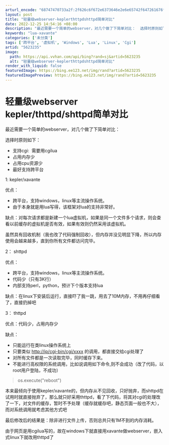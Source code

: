 ```yaml
---
arturl_encode: "68747470733a2f:2f626c6f672e6373646e2e6e65742f647261676f6e6368656e:672f61727469636c652f64657461696c732f35363233323335"
layout: post
title: "轻量级webserver-keplerthttpdshttpd简单对比"
date: 2022-12-25 14:54:16 +08:00
description: "最近需要一个简单的webserver，对几个做了下简单对比：  选择时原则如下：     支持cgi"
keywords: "lua-xavante"
categories: ['未分类']
tags: ['跨平台', '虚拟机', 'Windows', 'Lua', 'Linux', 'Cgi']
artid: "5623235"
image:
  path: https://api.vvhan.com/api/bing?rand=sj&artid=5623235
  alt: "轻量级webserver-keplerthttpdshttpd简单对比"
render_with_liquid: false
featuredImage: https://bing.ee123.net/img/rand?artid=5623235
featuredImagePreview: https://bing.ee123.net/img/rand?artid=5623235
---
```


# 轻量级webserver kepler/thttpd/shttpd简单对比

最近需要一个简单的webserver，对几个做了下简单对比：

选择时原则如下：

* 支持cgi:  需要用cgilua
* 占用内存少
* 占用cpu资源少
* 最好支持跨平台

1: kepler/xavante

优点：

* 跨平台，支持windows，linux等主流操作系统。
* 由于本身就是用lua写得，该框架对lua的支持非常好。

缺点：对每次请求都是新建一个lua虚拟机，如果是同一个文件多个请求，则会查看以前缓存的虚拟机是否有效，如果有效则仍然采用该虚拟机。

虽然具有回收机制（我也改了代码强制回收），但内存并没见明显下降，所以内存使用会越来越多，直到你所有文件都访问完毕。

2： shttpd

优点：

* 跨平台，支持windows，linux等主流操作系统。
* 代码少（只有3K行）
* 内部支持perl，python，预计下个版本支持lua

缺点：在linux下安装后运行，直接吓了我一跳，用去了10M内存，不用再仔细看了，直接扔掉吧

3： thttpd

优点：代码少，占用内存少

缺点：

* 只能运行在类linux操作系统上
* 只要类似
  <http://ip/cgi-bin/cgi/xxxx>
  的调用，都直接交给cgi处理了
* 对所有文件都是一次读取完毕，同时缓存下来。
* 不能进行高权限的系统调用，比如说调用如下命令,则不会成功（改了代码，以root用户登陆，不成功）

> os.execute("reboot")

本来最倾向于使用kepler/xavante的，但内存从不见回收，只好抛弃，而shttpd在试用时就直接抛弃了，那么就只好采用thttpd，看了下代码，将其对cgi的处理改了一下，对文件的缓存，暂时不予处理（缓存就缓存吧，静态页面一般也不大），而对系统调用就考虑其他方式吧

最后修改后的结果是：除非进行文件上传，否则总共只有1M不到的内存消耗。

由于网页是用cgilua写的，故在windows下就直接用xavante做webserver，嵌入式linux下就改用thttpd了